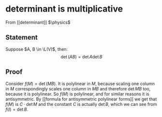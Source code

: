 # determinant is multiplicative
From [[determinant]]
$\physics$
## Statement
Suppose $A, B \in \L(V)$, then:
$$\det (AB) = \det A \det B$$

## Proof
Consider $f(M) = \det (MB)$. It is polylinear in $M$, because scaling one column in $M$ correspondingly scales one column in $MB$ and therefore $\det MB$ too, because it is polylinear. So $f(M)$ is polylinear, and for similar reasons it is antisymmetric. By [[formula for antisymmetric polylinear forms]] we get that $f(M)$ is $C \cdot \det M$ and the constant $C$ is actually $\det B$, which we can see from $f(I) = \det B$.
